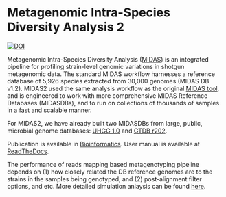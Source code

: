 # Metagenomic Intra-Species Diversity Analysis 2

[![DOI](https://zenodo.org/badge/195910808.svg)](https://zenodo.org/badge/latestdoi/195910808)

Metagenomic Intra-Species Diversity Analysis ([MIDAS](https://genome.cshlp.org/content/26/11/1612)) is an integrated pipeline for profiling strain-level genomic variations in shotgun metagenomic data. The standard MIDAS workflow harnesses a reference database of 5,926 species extracted from 30,000 genomes (MIDAS DB v1.2). MIDAS2 used the same analysis workflow as the original [MIDAS tool](https://github.com/snayfach/MIDAS), and is engineered to work with more comprehensive MIDAS Reference Databases (MIDASDBs), and to run on  collections of thousands of samples in a fast and scalable manner.

For MIDAS2, we have already built two MIDASDBs from large, public, microbial genome databases: [UHGG 1.0](https://www.nature.com/articles/s41587-020-0603-3) and [GTDB r202](https://gtdb.ecogenomic.org/). 


Publication is available in [Bioinformatics](https://academic.oup.com/bioinformatics/advance-article/doi/10.1093/bioinformatics/btac713/6793850). User manual is available at [ReadTheDocs](https://midas2.readthedocs.io/en/latest).

The performance of reads mapping based metagenotyping pipeline depends on (1) how closely related the DB reference genomes are to the strains in the samples being genotyped, and (2) post-alignment filter options, and etc. More detailed simulation anlaysis can be found [here](https://www.biorxiv.org/content/10.1101/2022.06.30.498336v1).
